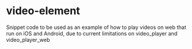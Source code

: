 # video-element
Snippet code to be used as an example of how to play videos on web that run on iOS and Android, due to current limitations on video_player and video_player_web
